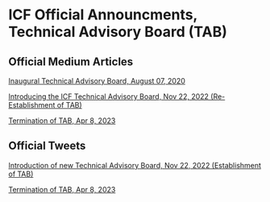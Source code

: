 # ICF Official Announcments, Technical Advisory Board (TAB)

## Official Medium Articles

[Inaugural Technical Advisory Board, August 07, 2020](https://medium.com/the-interchain-foundation/inaugural-technical-advisory-board-f4202ee2183c)

[Introducing the ICF Technical Advisory Board, Nov 22, 2022 (Re-Establishment of TAB)](https://medium.com/the-interchain-foundation/introducing-the-icf-technical-advisory-board-9495d4727585) 

[Termination of TAB, Apr 8, 2023](https://medium.com/the-interchain-foundation/a-note-on-the-technical-advisory-board-6893fa6c86a5) 


## Official Tweets

[Introduction of new Technical Advisory Board, Nov 22, 2022
(Establishment of TAB)](https://twitter.com/interchain_io/status/1595080996286009344?t=pVZZhz3Nqmj1DYM1PxEvSg&s=19) 

[Termination of TAB, Apr 8, 2023](https://twitter.com/interchain_io/status/1644753299873185792?t=1Fs-1dfi0xdxdiE7iyFtJA&s=19) 

